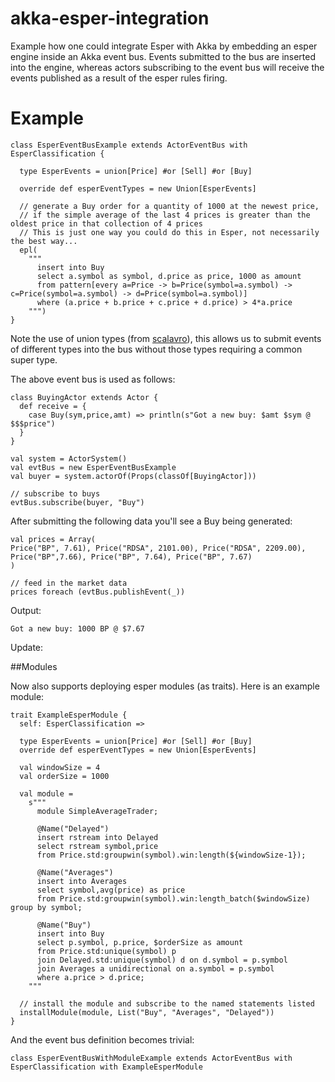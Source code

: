 akka-esper-integration
======================

Example how one could integrate Esper with Akka by embedding an esper engine inside an Akka event bus.
Events submitted to the bus are inserted into the engine, whereas actors subscribing to the event bus
will receive the events published as a result of the esper rules firing.

# Example
    class EsperEventBusExample extends ActorEventBus with EsperClassification {

      type EsperEvents = union[Price] #or [Sell] #or [Buy]

      override def esperEventTypes = new Union[EsperEvents]

      // generate a Buy order for a quantity of 1000 at the newest price,
      // if the simple average of the last 4 prices is greater than the oldest price in that collection of 4 prices
      // This is just one way you could do this in Esper, not necessarily the best way...
      epl(
        """
          insert into Buy
          select a.symbol as symbol, d.price as price, 1000 as amount
          from pattern[every a=Price -> b=Price(symbol=a.symbol) -> c=Price(symbol=a.symbol) -> d=Price(symbol=a.symbol)]
          where (a.price + b.price + c.price + d.price) > 4*a.price
        """)
    }

Note the use of union types (from [scalavro](util/src/main/scala/com/gensler/scalavro/util/union.scala)), this allows us to submit events of different types into the bus without
those types requiring a common super type.

The above event bus is used as follows:

    class BuyingActor extends Actor {
      def receive = {
        case Buy(sym,price,amt) => println(s"Got a new buy: $amt $sym @ $$$price")
      }
    }

    val system = ActorSystem()
    val evtBus = new EsperEventBusExample
    val buyer = system.actorOf(Props(classOf[BuyingActor]))

    // subscribe to buys
    evtBus.subscribe(buyer, "Buy")

After submitting the following data you'll see a Buy being generated:

    val prices = Array(
    Price("BP", 7.61), Price("RDSA", 2101.00), Price("RDSA", 2209.00),
    Price("BP",7.66), Price("BP", 7.64), Price("BP", 7.67)
    )

    // feed in the market data
    prices foreach (evtBus.publishEvent(_))

Output:

    Got a new buy: 1000 BP @ $7.67

Update:

##Modules

Now also supports deploying esper modules (as traits). Here is an example module:

    trait ExampleEsperModule {
      self: EsperClassification =>

      type EsperEvents = union[Price] #or [Sell] #or [Buy]
      override def esperEventTypes = new Union[EsperEvents]

      val windowSize = 4
      val orderSize = 1000

      val module =
        s"""
          module SimpleAverageTrader;

          @Name("Delayed")
          insert rstream into Delayed
          select rstream symbol,price
          from Price.std:groupwin(symbol).win:length(${windowSize-1});

          @Name("Averages")
          insert into Averages
          select symbol,avg(price) as price
          from Price.std:groupwin(symbol).win:length_batch($windowSize) group by symbol;

          @Name("Buy")
          insert into Buy
          select p.symbol, p.price, $orderSize as amount
          from Price.std:unique(symbol) p
          join Delayed.std:unique(symbol) d on d.symbol = p.symbol
          join Averages a unidirectional on a.symbol = p.symbol
          where a.price > d.price;
        """

      // install the module and subscribe to the named statements listed
      installModule(module, List("Buy", "Averages", "Delayed"))
    }

And the event bus definition becomes trivial:

    class EsperEventBusWithModuleExample extends ActorEventBus with EsperClassification with ExampleEsperModule


